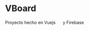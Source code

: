 # VBoard

Proyecto hecho en Vuejs <img src="./public/favicon.ico" width=16> y Firebase<img src="./public/firebase.ico" width=16>

